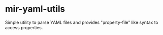 # mir-yaml-utils
Simple utility to parse YAML files and provides "property-file" like syntax to access properties.
